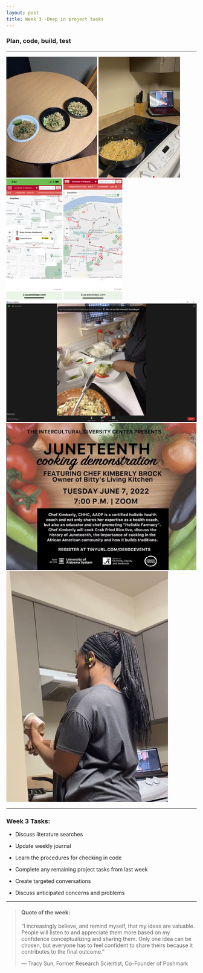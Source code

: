 ```yaml
---
layout: post
title: Week 3 -Deep in project tasks
---
```


### Plan, code, build, test

----

![uapwkthree1](/images/uapwkthree1.jpg) ![uapwkthree2](/images/uapwkthree2.jpg) ![uapwkthree4](/images/uapwkthree4.png) ![uapwkthree5](/images/uapwkthree5.jpg) ![uapwkthree6](/images/uapwkthree6.jpg) ![uapwkthree7](/images/uapwkthree7.jpg) ![uapwkthree3](/images/uapwkthree3.jpg)




----

### Week 3 Tasks:

- Discuss literature searches

- Update weekly journal  

- Learn the procedures for checking in code

- Complete any remaining project tasks from last week

- Create targeted conversations

- Discuss anticipated concerns and problems

----

> #### Quote of the week:
> “I increasingly believe, and remind myself, that my ideas are valuable. People will listen to and appreciate them more based on my confidence conceptualizing and sharing them. Only one idea can be chosen, but everyone has to feel confident to share theirs because it contributes to the final outcome.”
>
> — Tracy Sun, Former Research Scientist, Co-Founder of Poshmark
